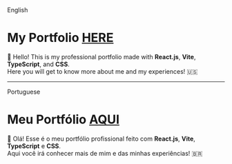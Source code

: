 
English
# My Portfolio  [HERE](https://azevedorar.github.io/portfolio/)

👋 Hello! This is my professional portfolio made with **React.js**, **Vite**, **TypeScript**, and **CSS**.  
Here you will get to know more about me and my experiences! 🇺🇸

---
Portuguese
# Meu Portfólio  [AQUI](https://azevedorar.github.io/portfolio/)

👋 Olá! Esse é o meu portfólio profissional feito com **React.js**, **Vite**, **TypeScript** e **CSS**.  
Aqui você irá conhecer mais de mim e das minhas experiências! 🇧🇷



